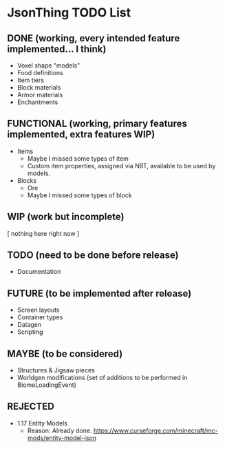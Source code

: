 # JsonThing TODO List

## DONE (working, every intended feature implemented... I think)

* Voxel shape "models"
* Food definitions
* Item tiers
* Block materials
* Armor materials
* Enchantments

## FUNCTIONAL (working, primary features implemented, extra features WIP)

* Items
  * Maybe I missed some types of item
  * Custom item properties, assigned via NBT, available to be used by models.
* Blocks
  * Ore 
  * Maybe I missed some types of block

## WIP (work but incomplete)

[ nothing here right now ]

## TODO (need to be done before release)

* Documentation

## FUTURE (to be implemented after release)

* Screen layouts
* Container types
* Datagen
* Scripting

## MAYBE (to be considered)

* Structures & Jigsaw pieces
* Worldgen modifications (set of additions to be performed in BiomeLoadingEvent)

## REJECTED

* 1.17 Entity Models
  * Reason: Already done. https://www.curseforge.com/minecraft/mc-mods/entity-model-json

